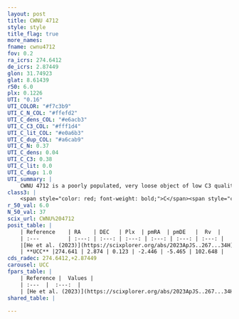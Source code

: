 ```yaml
---
layout: post
title: CWNU 4712
style: style
title_flag: true
more_names: 
fname: cwnu4712
fov: 0.2
ra_icrs: 274.6412
de_icrs: 2.87449
glon: 31.74923
glat: 8.61439
r50: 6.0
plx: 0.1226
UTI: "0.16"
UTI_COLOR: "#f7c3b9"
UTI_C_N_COL: "#ffefd2"
UTI_C_dens_COL: "#e6acb3"
UTI_C_C3_COL: "#fff1d4"
UTI_C_lit_COL: "#e0a6b3"
UTI_C_dup_COL: "#a6cab9"
UTI_C_N: 0.37
UTI_C_dens: 0.04
UTI_C_C3: 0.38
UTI_C_lit: 0.0
UTI_C_dup: 1.0
UTI_summary: |
    CWNU 4712 is a poorly populated, very loose object of low C3 quality. It was recently reported in the literature.
class3: |
    <span style="color: red; font-weight: bold;">C</span><span style="color: #FFC300; font-weight: bold;">B</span>
r_50_val: 6.0
N_50_val: 37
scix_url: CWNU%204712
posit_table: |
    | Reference    | RA    | DEC   | Plx  | pmRA  | pmDE   |  Rv  |
    | :---         | :---: | :---: | :---: | :---: | :---: | :---: |
    |[He et al. (2023)](https://scixplorer.org/abs/2023ApJS..267...34H) | 274.654 | 2.876 | 0.111 | -2.447 | -5.471 | 33.89 |
    | **UCC** |274.641 | 2.874 | 0.123 | -2.446 | -5.465 | 102.648 | 
cds_radec: 274.6412,+2.87449
carousel: UCC
fpars_table: |
    | Reference |  Values |
    | :---  |  :---:  |
    | [He et al. (2023)](https://scixplorer.org/abs/2023ApJS..267...34H) | `A0=1.5, m-M=13.8, logA=9.6` |
shared_table: |
    
---
```

